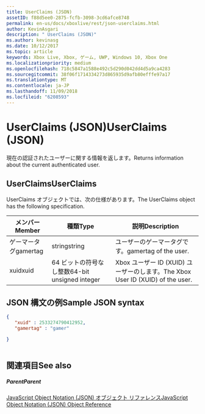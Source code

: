 ```yaml
---
title: UserClaims (JSON)
assetID: f88d5ee0-2875-fcfb-3098-3cd6afce8748
permalink: en-us/docs/xboxlive/rest/json-userclaims.html
author: KevinAsgari
description: " UserClaims (JSON)"
ms.author: kevinasg
ms.date: 10/12/2017
ms.topic: article
keywords: Xbox Live, Xbox, ゲーム, UWP, Windows 10, Xbox One
ms.localizationpriority: medium
ms.openlocfilehash: 718c5847a1588e492c5d290d042dd4d5a9ca4283
ms.sourcegitcommit: 38f06f1714334273d865935d9afb80efffe97a17
ms.translationtype: MT
ms.contentlocale: ja-JP
ms.lasthandoff: 11/09/2018
ms.locfileid: "6208593"
---
```

# <a name="userclaims-json"></a><span data-ttu-id="34288-104">UserClaims (JSON)</span><span class="sxs-lookup"><span data-stu-id="34288-104">UserClaims (JSON)</span></span>
<span data-ttu-id="34288-105">現在の認証されたユーザーに関する情報を返します。</span><span class="sxs-lookup"><span data-stu-id="34288-105">Returns information about the current authenticated user.</span></span> 
<a id="ID4EN"></a>

 
## <a name="userclaims"></a><span data-ttu-id="34288-106">UserClaims</span><span class="sxs-lookup"><span data-stu-id="34288-106">UserClaims</span></span>
 
<span data-ttu-id="34288-107">UserClaims オブジェクトでは、次の仕様があります。</span><span class="sxs-lookup"><span data-stu-id="34288-107">The UserClaims object has the following specification.</span></span>
 
| <span data-ttu-id="34288-108">メンバー</span><span class="sxs-lookup"><span data-stu-id="34288-108">Member</span></span>| <span data-ttu-id="34288-109">種類</span><span class="sxs-lookup"><span data-stu-id="34288-109">Type</span></span>| <span data-ttu-id="34288-110">説明</span><span class="sxs-lookup"><span data-stu-id="34288-110">Description</span></span>| 
| --- | --- | --- | 
| <span data-ttu-id="34288-111">ゲーマータグ</span><span class="sxs-lookup"><span data-stu-id="34288-111">gamertag</span></span>| <span data-ttu-id="34288-112">string</span><span class="sxs-lookup"><span data-stu-id="34288-112">string</span></span>| <span data-ttu-id="34288-113">ユーザーのゲーマータグです。</span><span class="sxs-lookup"><span data-stu-id="34288-113">gamertag of the user.</span></span>| 
| <span data-ttu-id="34288-114">xuid</span><span class="sxs-lookup"><span data-stu-id="34288-114">xuid</span></span>| <span data-ttu-id="34288-115">64 ビットの符号なし整数</span><span class="sxs-lookup"><span data-stu-id="34288-115">64-bit unsigned integer</span></span>| <span data-ttu-id="34288-116">Xbox ユーザー ID (XUID) ユーザーのします。</span><span class="sxs-lookup"><span data-stu-id="34288-116">The Xbox User ID (XUID) of the user.</span></span>| 
  
<a id="ID4EZB"></a>

 
## <a name="sample-json-syntax"></a><span data-ttu-id="34288-117">JSON 構文の例</span><span class="sxs-lookup"><span data-stu-id="34288-117">Sample JSON syntax</span></span>
 

```json
{
   "xuid" : 2533274790412952,
   "gamertag" : "gamer"

}
    
```

  
<a id="ID4ECC"></a>

 
## <a name="see-also"></a><span data-ttu-id="34288-118">関連項目</span><span class="sxs-lookup"><span data-stu-id="34288-118">See also</span></span>
 
<a id="ID4EEC"></a>

 
##### <a name="parent"></a><span data-ttu-id="34288-119">Parent</span><span class="sxs-lookup"><span data-stu-id="34288-119">Parent</span></span> 

[<span data-ttu-id="34288-120">JavaScript Object Notation (JSON) オブジェクト リファレンス</span><span class="sxs-lookup"><span data-stu-id="34288-120">JavaScript Object Notation (JSON) Object Reference</span></span>](atoc-xboxlivews-reference-json.md)

   